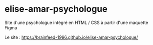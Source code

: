 # elise-amar-psychologue
Site d'une psychologue intégré en HTML / CSS à partir d'une maquette Figma

Le site : https://brainfeed-1996.github.io/elise-amar-psychologue/
